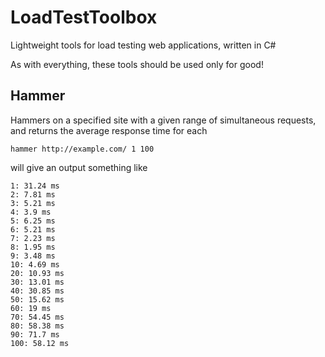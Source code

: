 # LoadTestToolbox
Lightweight tools for load testing web applications, written in C#

As with everything, these tools should be used only for good!

## Hammer

Hammers on a specified site with a given range of simultaneous requests, and returns the average response time for each

    hammer http://example.com/ 1 100

will give an output something like 

    1: 31.24 ms
    2: 7.81 ms
    3: 5.21 ms
    4: 3.9 ms
    5: 6.25 ms
    6: 5.21 ms
    7: 2.23 ms
    8: 1.95 ms
    9: 3.48 ms
    10: 4.69 ms
    20: 10.93 ms
    30: 13.01 ms
    40: 30.85 ms
    50: 15.62 ms
    60: 19 ms
    70: 54.45 ms
    80: 58.38 ms
    90: 71.7 ms
    100: 58.12 ms
